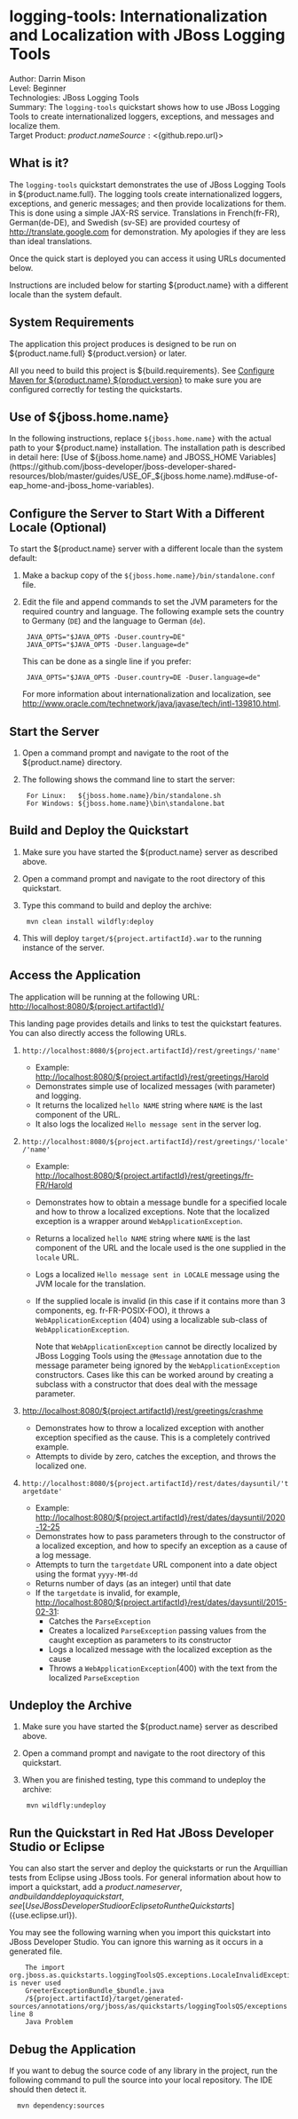 # logging-tools: Internationalization and Localization with JBoss Logging Tools

Author: Darrin Mison  
Level: Beginner  
Technologies: JBoss Logging Tools  
Summary: The `logging-tools` quickstart shows how to use JBoss Logging Tools to create internationalized loggers, exceptions, and messages and localize them.  
Target Product: ${product.name}  
Source: <${github.repo.url}>  

## What is it?

The `logging-tools` quickstart demonstrates the use of JBoss Logging Tools in ${product.name.full}. The logging tools create internationalized loggers, exceptions, and generic messages; and then provide localizations for them. This is done using a simple JAX-RS service. Translations in French(fr-FR), German(de-DE), and Swedish (sv-SE) are provided courtesy of <http://translate.google.com> for demonstration. My apologies if they are less than ideal translations.

Once the quick start is deployed you can access it using URLs documented below.

Instructions are included below for starting ${product.name} with a different locale than the system default.


## System Requirements

The application this project produces is designed to be run on ${product.name.full} ${product.version} or later.

All you need to build this project is ${build.requirements}. See [Configure Maven for ${product.name} ${product.version}](https://github.com/jboss-developer/jboss-developer-shared-resources/blob/master/guides/CONFIGURE_MAVEN_JBOSS_EAP7.md#configure-maven-to-build-and-deploy-the-quickstarts) to make sure you are configured correctly for testing the quickstarts.


## Use of ${jboss.home.name}

In the following instructions, replace `${jboss.home.name}` with the actual path to your ${product.name} installation. The installation path is described in detail here: [Use of ${jboss.home.name} and JBOSS_HOME Variables](https://github.com/jboss-developer/jboss-developer-shared-resources/blob/master/guides/USE_OF_${jboss.home.name}.md#use-of-eap_home-and-jboss_home-variables).


## Configure the Server to Start With a Different Locale (Optional)

To start the ${product.name} server with a different locale than the system default:

1. Make a backup copy of the `${jboss.home.name}/bin/standalone.conf` file.
2. Edit the file and append commands to set the JVM parameters for the required country and language.
   The following example sets the country to Germany (`DE`) and the language to German (`de`).

        JAVA_OPTS="$JAVA_OPTS -Duser.country=DE"
        JAVA_OPTS="$JAVA_OPTS -Duser.language=de"
   This can be done as a single line if you prefer:

        JAVA_OPTS="$JAVA_OPTS -Duser.country=DE -Duser.language=de"   

   For more information about internationalization and localization, see http://www.oracle.com/technetwork/java/javase/tech/intl-139810.html.

## Start the Server

1. Open a command prompt and navigate to the root of the ${product.name} directory.
2. The following shows the command line to start the server:

        For Linux:   ${jboss.home.name}/bin/standalone.sh
        For Windows: ${jboss.home.name}\bin\standalone.bat


## Build and Deploy the Quickstart

1. Make sure you have started the ${product.name} server as described above.
2. Open a command prompt and navigate to the root directory of this quickstart.
3. Type this command to build and deploy the archive:

        mvn clean install wildfly:deploy

4. This will deploy `target/${project.artifactId}.war` to the running instance of the server.


## Access the Application

The application will be running at the following URL: <http://localhost:8080/${project.artifactId}/>

This landing page provides details and links to test the quickstart features. You can also directly access the following URLs.

1.  `http://localhost:8080/${project.artifactId}/rest/greetings/'name'`
    * Example:  <http://localhost:8080/${project.artifactId}/rest/greetings/Harold>
    * Demonstrates simple use of localized messages (with parameter) and logging.
    * It returns the localized `hello NAME` string where `NAME` is the last component of the URL.
    * It also logs the localized `Hello message sent` in the server log.

2. `http://localhost:8080/${project.artifactId}/rest/greetings/'locale'/'name'`
    * Example: <http://localhost:8080/${project.artifactId}/rest/greetings/fr-FR/Harold>
    * Demonstrates how to obtain a message bundle for a specified locale and how to throw a localized exceptions. Note that the localized exception is a wrapper around `WebApplicationException`.
    * Returns a localized `hello NAME` string where `NAME` is the last component of the URL and the locale used is the one supplied in the `locale` URL.
    * Logs a localized `Hello message sent in LOCALE` message using the JVM locale for the translation.
    * If the supplied locale is invalid (in this case if it contains more than 3 components, eg. fr-FR-POSIX-FOO), it throws a `WebApplicationException` (404) using a localizable sub-class of `WebApplicationException`.

      Note that `WebApplicationException` cannot be directly localized by JBoss Logging Tools using the `@Message` annotation due to the message parameter being ignored by the `WebApplicationException` constructors. Cases like this can be worked around by creating a subclass with a constructor that does deal with the message parameter.

3. <http://localhost:8080/${project.artifactId}/rest/greetings/crashme>
    * Demonstrates how to throw a localized exception with another exception specified as the cause.  This is a completely contrived example.
    * Attempts to divide by zero, catches the exception, and throws the localized one.

4. `http://localhost:8080/${project.artifactId}/rest/dates/daysuntil/'targetdate'`
    * Example: <http://localhost:8080/${project.artifactId}/rest/dates/daysuntil/2020-12-25>
    * Demonstrates how to pass parameters through to the constructor of a localized exception, and how to specify an exception as a cause of a log message.
    * Attempts to turn the `targetdate` URL component into a date object using the format `yyyy-MM-dd`
    * Returns number of days (as an integer) until that date
    * If the `targetdate` is invalid, for example, <http://localhost:8080/${project.artifactId}/rest/dates/daysuntil/2015-02-31>:
        * Catches the `ParseException`
        * Creates a localized `ParseException` passing values from the caught exception as parameters to its constructor
        * Logs a localized message with the localized exception as the cause
        * Throws a `WebApplicationException`(400) with the text from the localized `ParseException`


## Undeploy the Archive

1. Make sure you have started the ${product.name} server as described above.
2. Open a command prompt and navigate to the root directory of this quickstart.
3. When you are finished testing, type this command to undeploy the archive:

        mvn wildfly:undeploy

## Run the Quickstart in Red Hat JBoss Developer Studio or Eclipse

You can also start the server and deploy the quickstarts or run the Arquillian tests from Eclipse using JBoss tools. For general information about how to import a quickstart, add a ${product.name} server, and build and deploy a quickstart, see [Use JBoss Developer Studio or Eclipse to Run the Quickstarts](${use.eclipse.url}).

You may see the following warning when you import this quickstart into JBoss Developer Studio. You can ignore this warning as it occurs in a generated file.

        The import org.jboss.as.quickstarts.loggingToolsQS.exceptions.LocaleInvalidException is never used
        GreeterExceptionBundle_$bundle.java
        /${project.artifactId}/target/generated-sources/annotations/org/jboss/as/quickstarts/loggingToolsQS/exceptions	line 8
        Java Problem


## Debug the Application

If you want to debug the source code of any library in the project, run the following command to pull the source into your local repository. The IDE should then detect it.

      mvn dependency:sources
